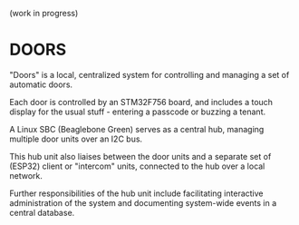 (work in progress)
# DOORS

"Doors" is a local, centralized system for controlling and managing a set of automatic doors.

Each door is controlled by an STM32F756 board, and includes a touch display for the usual stuff - entering a passcode or buzzing a tenant.

A Linux SBC (Beaglebone Green) serves as a central hub, managing multiple door units over an I2C bus.

This hub unit also liaises between the door units and a separate set of (ESP32) client or "intercom" units, connected to the hub over a local network.

Further responsibilities of the hub unit include facilitating interactive administration of the system and documenting system-wide events in a central database.
